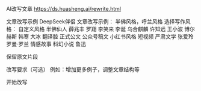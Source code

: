 AI改写文章
https://ds.huasheng.ai/rewrite.html

文章改写示例
DeepSeek伴侣 文章改写示例：
半佛风格，呼兰风格
选择写作风格：
自定义风格 半佛仙人 薛兆丰 罗翔 李笑来 李诞 乌合麒麟 许知远 王小波 博尔赫斯 韩寒 大冰 翻译腔 正式公文 公众号稿文 小红书风格 短视频 严肃文学 张爱玲 罗曼·罗兰 情感故事 科幻小说 鲁迅

保留原文片段

改写要求（可选） 
例如：增加更多例子，调整文章结构等

开始改写
